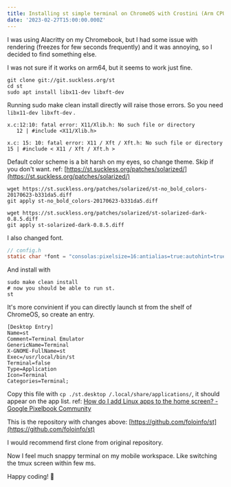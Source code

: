 ```yaml
---
title: Installing st simple terminal on ChromeOS with Crostini (Arm CPU)
date: '2023-02-27T15:00:00.000Z'
---
```


I was using Alacritty on my Chromebook, but I had some issue with rendering (freezes for few seconds frequently) and it was annoying, so I decided to find something else.

I was not sure if it works on arm64, but it seems to work just fine.

```shell
git clone git://git.suckless.org/st
cd st
sudo apt install libx11-dev libxft-dev
```

Running sudo make clean install directly will raise those errors. So you need `libx11-dev libxft-dev` .

```shell
x.c:12:10: fatal error: X11/Xlib.h: No such file or directory
   12 | #include <X11/Xlib.h>
```

```shell
x.c: 15: 10: fatal error: X11 / Xft / Xft.h: No such file or directory
15 | #include < X11 / Xft / Xft.h >
```

Default color scheme is a bit harsh on my eyes, so change theme. Skip if you don't want.
ref: [https://st.suckless.org/patches/solarized/](https://st.suckless.org/patches/solarized/)

```shell
wget https://st.suckless.org/patches/solarized/st-no_bold_colors-20170623-b331da5.diff
git apply st-no_bold_colors-20170623-b331da5.diff

wget https://st.suckless.org/patches/solarized/st-solarized-dark-0.8.5.diff
git apply st-solarized-dark-0.8.5.diff
```

I also changed font.

```c
// config.h
static char *font = "consolas:pixelsize=16:antialias=true:autohint=true";
```

And install with

```shell
sudo make clean install
# now you should be able to run st.
st
```

It's more convinient if you can directly launch st from the shelf of ChromeOS, so create an entry.

```text
[Desktop Entry]
Name=st
Comment=Terminal Emulator
GenericName=Terminal
X-GNOME-FullName=st
Exec=/usr/local/bin/st
Terminal=false
Type=Application
Icon=Terminal
Categories=Terminal;
```

Copy this file with `cp ./st.desktop /.local/share/applications/`, it should appear on the app list.
ref: [How do I add Linux apps to the home screen? - Google Pixelbook Community](https://support.google.com/pixelbook/thread/708306?hl=en\&msgid=715034)

This is the repository with changes above: [https://github.com/foloinfo/st](https://github.com/foloinfo/st)

I would recommend first clone from original repository.

Now I feel much snappy terminal on my mobile workspace. Like switching the tmux screen within few ms.

Happy coding! 🎉
